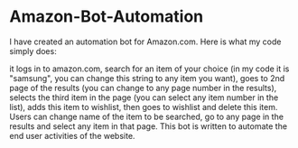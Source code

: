 # Amazon-Bot-Automation

I have created an automation bot for Amazon.com. Here is what my code simply does:

it logs in to amazon.com,
search for an item of your choice (in my code it is "samsung", you can change this string to any item you want),
goes to 2nd page of the results (you can change to any page number in the results),
selects the third item in the page (you can select any item number in the list),
adds this item to wishlist,
then goes to wishlist and delete this item.
Users can change name of the item to be searched, go to any page in the results and select any item in that page.
This bot is written to automate the end user activities of the website.
